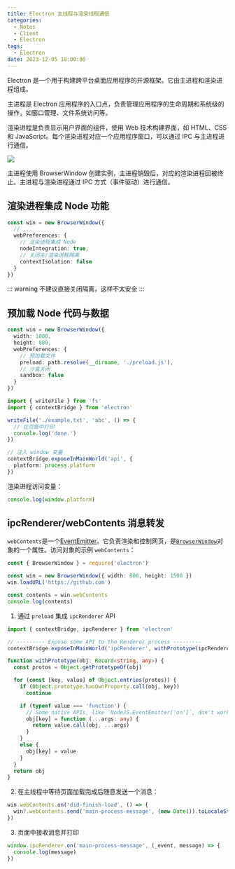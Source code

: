 ```yaml
---
title: Electron 主线程与渲染线程通信
categories:
  - Notes
  - Client
  - Electron
tags:
  - Electron
date: 2023-12-05 18:00:00
---
```


Electron 是一个用于构建跨平台桌面应用程序的开源框架。它由主进程和渲染进程组成。

主进程是 Electron 应用程序的入口点，负责管理应用程序的生命周期和系统级的操作，如窗口管理、文件系统访问等。

渲染进程是负责显示用户界面的组件，使用 Web 技术构建界面，如 HTML、CSS 和 JavaScript。每个渲染进程对应一个应用程序窗口，可以通过 IPC 与主进程进行通信。

![](https://pic.imgdb.cn/item/656f0bd5c458853aefd8c13e.png)

主进程使用 BrowserWindow 创建实例，主进程销毁后，对应的渲染进程回被终止。主进程与渲染进程通过 IPC 方式（事件驱动）进行通信。

<!-- more -->

## 渲染进程集成 Node 功能

```ts
const win = new BrowserWindow({
  // ...
  webPreferences: {
    // 渲染进程集成 Node
    nodeIntegration: true,
    // 关闭主/渲染进程隔离
    contextIsolation: false
  }
})
```

::: warning
不建议直接关闭隔离，这样不太安全
:::

## 预加载 Node 代码与数据

```ts
const win = new BrowserWindow({
  width: 1000,
  height: 800,
  webPreferences: {
    // 预加载文件
    preload: path.resolve(__dirname, './preload.js'),
    // 沙盒关闭
    sandbox: false
  }
})
```

```ts
import { writeFile } from 'fs'
import { contextBridge } from 'electron'

writeFile('./example.txt', 'abc', () => {
  // 在页面中打印
  console.log('done.')
})

// 注入 window 变量
contextBridge.exposeInMainWorld('api', {
  platform: process.platform
})
```

渲染进程访问变量：

```ts
console.log(window.platform)
```

## ipcRenderer/webContents 消息转发

`webContents`是一个[EventEmitter](https://nodejs.org/api/events.html#events_class_eventemitter)。它负责渲染和控制网页，是[`BrowserWindow`](https://www.electronjs.org/docs/latest/api/browser-window)对象的一个属性。访问对象的示例 `webContents`：

```ts
const { BrowserWindow } = require('electron')

const win = new BrowserWindow({ width: 800, height: 1500 })
win.loadURL('https://github.com')

const contents = win.webContents
console.log(contents)
```

1. 通过 `preload` 集成 `ipcRenderer` API

```ts
import { contextBridge, ipcRenderer } from 'electron'

// --------- Expose some API to the Renderer process ---------
contextBridge.exposeInMainWorld('ipcRenderer', withPrototype(ipcRenderer))

function withPrototype(obj: Record<string, any>) {
  const protos = Object.getPrototypeOf(obj)

  for (const [key, value] of Object.entries(protos)) {
    if (Object.prototype.hasOwnProperty.call(obj, key))
      continue

    if (typeof value === 'function') {
      // Some native APIs, like `NodeJS.EventEmitter['on']`, don't work in the Renderer process. Wrapping them into a function.
      obj[key] = function (...args: any) {
        return value.call(obj, ...args)
      }
    }
    else {
      obj[key] = value
    }
  }
  return obj
}
```

2. 在主线程中等待页面加载完成后随意发送一个消息：

```ts
win.webContents.on('did-finish-load', () => {
  win?.webContents.send('main-process-message', (new Date()).toLocaleString())
})
```

3. 页面中接收消息并打印

```ts
window.ipcRenderer.on('main-process-message', (_event, message) => {
  console.log(message)
})
```

